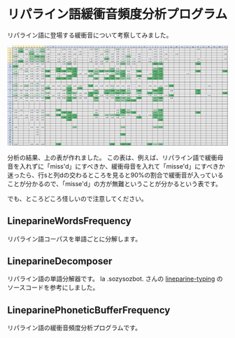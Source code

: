 
# リパライン語緩衝音頻度分析プログラム

リパライン語に登場する緩衝音について考察してみました。

![](https://raw.githubusercontent.com/skytomo221/LineparinePhoneticBufferFrequency/master/images/table.png)

分析の結果、上の表が作れました。
この表は、例えば、リパライン語で緩衝母音を入れずに「miss'd」にすべきか、緩衝母音を入れて「misse'd」にすべきか迷ったら、行sと列dの交わるところを見ると90%の割合で緩衝音が入っていることが分かるので、「misse'd」の方が無難ということが分かるという表です。

でも、ところどころ怪しいので注意してください。

## LineparineWordsFrequency

リパライン語コーパスを単語ごとに分解します。

## LineparineDecomposer

リパライン語の単語分解器です。
la .sozysozbot. さんの [lineparine-typing](https://github.com/sozysozbot/lineparine-typing) のソースコードを参考にしました。

## LineparinePhoneticBufferFrequency

リパライン語の緩衝音頻度分析プログラムです。
